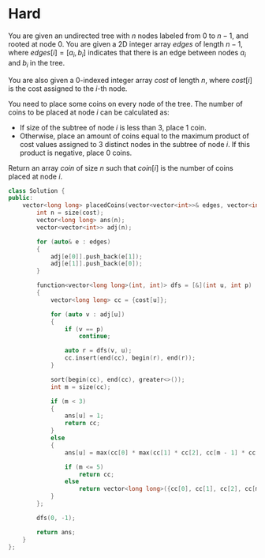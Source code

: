 # Hard

You are given an undirected tree with $n$ nodes labeled from $0$ to $n - 1$, and rooted at node $0$. You are given a 2D integer array $edges$ of length $n - 1$, where $edges[i] = [a_i, b_i]$ indicates that there is an edge between nodes $a_i$ and $b_i$ in the tree.

You are also given a 0-indexed integer array $cost$ of length $n$, where $cost[i]$ is the cost assigned to the $i$-th node.

You need to place some coins on every node of the tree. The number of coins to be placed at node $i$ can be calculated as:

- If size of the subtree of node $i$ is less than $3$, place $1$ coin.
- Otherwise, place an amount of coins equal to the maximum product of cost values assigned to $3$ distinct nodes in the subtree of node $i$. If this product is negative, place $0$ coins.

Return an array $coin$ of size $n$ such that $coin[i]$ is the number of coins placed at node $i$.

```cpp
class Solution {
public:
    vector<long long> placedCoins(vector<vector<int>>& edges, vector<int>& cost) {
        int n = size(cost);
        vector<long long> ans(n);
        vector<vector<int>> adj(n);

        for (auto& e : edges)
        {
            adj[e[0]].push_back(e[1]);
            adj[e[1]].push_back(e[0]);
        }

        function<vector<long long>(int, int)> dfs = [&](int u, int p)
        {
            vector<long long> cc = {cost[u]};

            for (auto v : adj[u])
            {
                if (v == p)
                    continue;

                auto r = dfs(v, u);
                cc.insert(end(cc), begin(r), end(r));
            }

            sort(begin(cc), end(cc), greater<>());
            int m = size(cc);

            if (m < 3)
            {
                ans[u] = 1;
                return cc;
            }
            else
            {
                ans[u] = max(cc[0] * max(cc[1] * cc[2], cc[m - 1] * cc[m - 2]), 0LL);

                if (m <= 5)
                    return cc;
                else
                    return vector<long long>({cc[0], cc[1], cc[2], cc[m - 2], cc[m - 1]});
            }
        };

        dfs(0, -1);

        return ans;
    }
};
```
